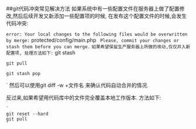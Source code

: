 ##git代码冲突常见解决方法
如果系统中有一些配置文件在服务器上做了配置修改,然后后续开发又新添加一些配置项的时候,
在发布这个配置文件的时候,会发生代码冲突:

`
	error: Your local changes to the following files would be overwritten by merge:
`
        protected/config/main.php
`
	Please, commit your changes or stash them before you can merge.`
`
如果希望保留生产服务器上所做的改动,仅仅并入新配置项, 处理方法如下:
`
	git stash
	
	git pull
	
	git stash pop

`
然后可以使用git diff -w +文件名 来确认代码自动合并的情况.

反过来,如果希望用代码库中的文件完全覆盖本地工作版本. 方法如下:

	`
	git reset --hard
	git pull
	`
